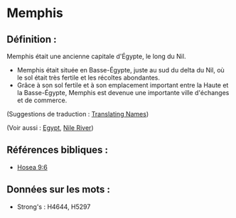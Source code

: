 # Memphis

## Définition :

Memphis était une ancienne capitale d'Égypte, le long du Nil.

* Memphis était située en Basse-Égypte, juste au sud du delta du Nil, où le sol était très fertile et les récoltes abondantes.
* Grâce à son sol fertile et à son emplacement important entre la Haute et la Basse-Égypte, Memphis est devenue une importante ville d'échanges et de commerce.

(Suggestions de traduction : [Translating Names](rc://en/ta/man/translate/translate-names))

(Voir aussi : [Egypt](../names/egypt.md), [Nile River](../names/nileriver.md))

## Références bibliques :

* [Hosea 9:6](rc://en/tn/help/hos/09/06)

## Données sur les mots :

* Strong's : H4644, H5297
